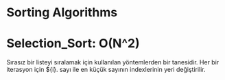 # Sorting Algorithms

# Selection_Sort: O(N^2)
Sırasız bir listeyi sıralamak için kullanılan yöntemlerden bir tanesidir. Her bir iterasyon için ${i}. sayı ile en küçük sayının indexlerinin yeri değiştirilir.
